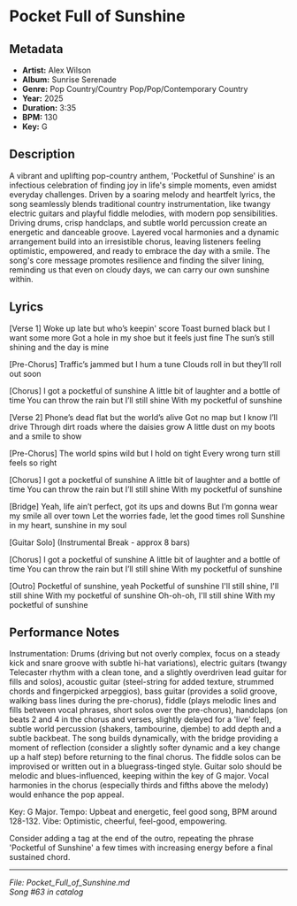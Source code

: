 # Pocket Full of Sunshine

## Metadata
- **Artist:** Alex Wilson
- **Album:** Sunrise Serenade
- **Genre:** Pop Country/Country Pop/Pop/Contemporary Country
- **Year:** 2025
- **Duration:** 3:35
- **BPM:** 130
- **Key:** G

## Description
A vibrant and uplifting pop-country anthem, 'Pocketful of Sunshine' is an infectious celebration of finding joy in life's simple moments, even amidst everyday challenges. Driven by a soaring melody and heartfelt lyrics, the song seamlessly blends traditional country instrumentation, like twangy electric guitars and playful fiddle melodies, with modern pop sensibilities. Driving drums, crisp handclaps, and subtle world percussion create an energetic and danceable groove. Layered vocal harmonies and a dynamic arrangement build into an irresistible chorus, leaving listeners feeling optimistic, empowered, and ready to embrace the day with a smile. The song's core message promotes resilience and finding the silver lining, reminding us that even on cloudy days, we can carry our own sunshine within.

## Lyrics

[Verse 1]
Woke up late but who’s keepin' score
Toast burned black but I want some more
Got a hole in my shoe but it feels just fine
The sun’s still shining and the day is mine

[Pre-Chorus]
Traffic’s jammed but I hum a tune
Clouds roll in but they’ll roll out soon

[Chorus]
I got a pocketful of sunshine
A little bit of laughter and a bottle of time
You can throw the rain but I’ll still shine
With my pocketful of sunshine

[Verse 2]
Phone’s dead flat but the world’s alive
Got no map but I know I’ll drive
Through dirt roads where the daisies grow
A little dust on my boots and a smile to show

[Pre-Chorus]
The world spins wild but I hold on tight
Every wrong turn still feels so right

[Chorus]
I got a pocketful of sunshine
A little bit of laughter and a bottle of time
You can throw the rain but I’ll still shine
With my pocketful of sunshine

[Bridge]
Yeah, life ain’t perfect, got its ups and downs
But I’m gonna wear my smile all over town
Let the worries fade, let the good times roll
Sunshine in my heart, sunshine in my soul

[Guitar Solo]
(Instrumental Break - approx 8 bars)

[Chorus]
I got a pocketful of sunshine
A little bit of laughter and a bottle of time
You can throw the rain but I’ll still shine
With my pocketful of sunshine

[Outro]
Pocketful of sunshine, yeah
Pocketful of sunshine
I'll still shine, I'll still shine
With my pocketful of sunshine
Oh-oh-oh, I'll still shine
With my pocketful of sunshine

## Performance Notes

Instrumentation: Drums (driving but not overly complex, focus on a steady kick and snare groove with subtle hi-hat variations), electric guitars (twangy Telecaster rhythm with a clean tone, and a slightly overdriven lead guitar for fills and solos), acoustic guitar (steel-string for added texture, strummed chords and fingerpicked arpeggios), bass guitar (provides a solid groove, walking bass lines during the pre-chorus), fiddle (plays melodic lines and fills between vocal phrases, short solos over the pre-chorus), handclaps (on beats 2 and 4 in the chorus and verses, slightly delayed for a 'live' feel), subtle world percussion (shakers, tambourine, djembe) to add depth and a subtle backbeat. The song builds dynamically, with the bridge providing a moment of reflection (consider a slightly softer dynamic and a key change up a half step) before returning to the final chorus. The fiddle solos can be improvised or written out in a bluegrass-tinged style. Guitar solo should be melodic and blues-influenced, keeping within the key of G major. Vocal harmonies in the chorus (especially thirds and fifths above the melody) would enhance the pop appeal. 

Key: G Major. 
Tempo: Upbeat and energetic, feel good song, BPM around 128-132. 
Vibe: Optimistic, cheerful, feel-good, empowering. 

Consider adding a tag at the end of the outro, repeating the phrase 'Pocketful of Sunshine' a few times with increasing energy before a final sustained chord.

---
*File: Pocket_Full_of_Sunshine.md*  
*Song #63 in catalog*
